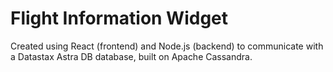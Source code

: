 # Flight Information Widget

Created using React (frontend) and Node.js (backend) to communicate with a Datastax Astra DB database, built on Apache Cassandra.


